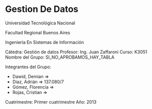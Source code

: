 Gestion De Datos
==============

Universidad Tecnológica Nacional

Facultad Regional Buenos Aires

Ingeniería En Sistemas de Información

Cátedra:  Gestión de datos
Profesor: Ing. Juan Zaffaroni
Curso: K3051
Nombre del Grupo: SI_NO_APROBAMOS_HAY_TABLA

Integrantes del Grupo:
  * Dawid, Demian     => 
  * Diaz, Adrián      => 137.080/7
  * Gómez, Florencia  => 
  * Rojas, Cristian   => 

Cuatrimestre: Primer cuatrimestre
Año: 2013
